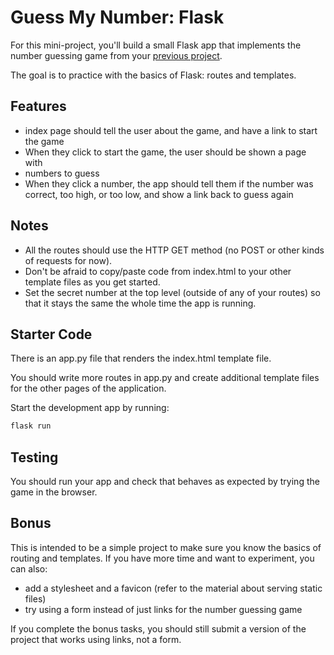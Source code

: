 # Guess My Number: Flask

For this mini-project, you'll build a small Flask app that implements the number
guessing game from your [previous project](https://github.com/kiboschool/guess-my-number).

The goal is to practice with the basics of Flask: routes and templates.

## Features

- index page should tell the user about the game, and have a link to start the
    game
- When they click to start the game, the user should be shown a page with 
- numbers to guess
- When they click a number, the app should tell them if the number was correct,
    too high, or too low, and show a link back to guess again

## Notes

- All the routes should use the HTTP GET method (no POST or other kinds of
requests for now).
- Don't be afraid to copy/paste code from index.html to your other template
    files as you get started.
- Set the secret number at the top level (outside of any of your routes) so that
    it stays the same the whole time the app is running.

## Starter Code

There is an app.py file that renders the index.html template file.

You should write more routes in app.py and create additional template files for
the other pages of the application.

Start the development app by running:

```sh
flask run
```

## Testing

You should run your app and check that behaves as expected by trying the game in
the browser.

## Bonus

This is intended to be a simple project to make sure you know the basics of
routing and templates. If you have more time and want to experiment, you can
also:

- add a stylesheet and a favicon (refer to the material about serving static files)
- try using a form instead of just links for the number guessing game

If you complete the bonus tasks, you should still submit a version of the
project that works using links, not a form.
